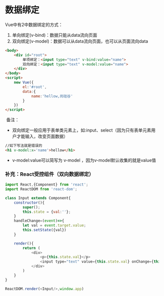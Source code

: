 # 数据绑定

Vue中有2中数据绑定的方式：

1. 单向绑定(v-bind)：数据只能从data流向页面
2. 双向绑定(v-model)：数据可以从data流向页面，也可以从页面流向data		

```html
<body>
    <div id="root">
        单项绑定：<input type="text" v-bind:value="name">
        双向绑定：<input type="text" v-model:value="name">
    </div>
</body>
<script>
    new Vue({
        el:'#root',
        data:{
            name:'hellow,尚硅谷'
        }
    })
</script>
```

​	备注：

- 双向绑定一般应用于表单类元素上，如:input、select（因为只有表单元素用户才能输入，改变页面数据）

```html
//如下写法就是错误的
<h1 v-model:x='name'>hellow</h1>
```

- v-model:value可以简写为 v-model ，因为v-model默认收集的就是value值



### 补充：React受控组件（双向数据绑定）

```javascript
import React,{Component} from 'react';
import ReactDOM from 'react-dom';

class Input extends Component{
    constructor(){
        super();
        this.state = {val:''};
    }
    handleChange=(event)=>{
        let val = event.target.value;
        this.setState({val})
    }

    render(){
        return (
            <div>
                <p>{this.state.val}</p>
                <input type="text" value={this.state.val} onChange={this.handleChange} /> //input就是受控组件 被状态对象的属性控制
            </div> 
        )
    }
}

ReactDOM.render(<Input/>,window.app)
```

